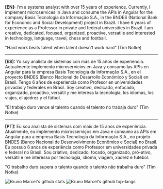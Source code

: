 <b>[EN]:</b> I'm a systems analyst with over 15 years of experience. Currently, I implement microservices in Java and consume the APIs in Angular for the company Basis Tecnologia da Informação S.A., in the BNDES (National Bank for Economic and Social Development) project in Brazil.
I have 6 years of experience as a Professor in private and federal universities in Brazil.
I am creative, dedicated, focused, organized, proactive, versatile and interested in technology, language, travel, chess and football.

"Hard work beats talent when talent doesn't work hard" (Tim Notke)

**********

<b>[ES]:</b> Yo soy analista de sistemas con más de 15 años de experiencia. Actualmente implemento microservicios en Java y consumo las APIs en Angular para la empresa Basis Tecnologia da Informação S.A., en el proyecto BNDES (Banco Nacional de Desarrollo Económico y Social) en Brasil.
Tengo 6 años de experiencia como Profesor en universidades privadas y federales en Brasil.
Soy creativo, dedicado, enfocado, organizado, proactivo, versátil y me interesa la tecnología, los idiomas, los viajes, el ajedrez y el fútbol.

"El trabajo duro vence al talento cuando el talento no trabaja duro" (Tim Notke)

**********

<b>[PT]:</b> Eu sou analista de sistemas com mais de 15 anos de experiência. Atualmente, eu implemento microsserviços em Java e consumo as APIs em Angular para a empresa Basis Tecnologia da Informação S.A., no projeto BNDES (Banco Nacional de Desenvolvimento Econômico e Social) no Brasil.
Eu possuo 6 anos de experiência como Professor em universidades privada e federal no Brasil.
Sou criativo, dedicado, focado, organizado, pró-ativo, versátil e me interesso por tecnologia, idioma, viagem, xadrez e futebol.

"O trabalho duro supera o talento quando o talento não trabalha duro" (Tim Notke)

![Bruno Marcel's github stats](https://github-readme-stats.vercel.app/api?username=bmnsouza&show_icons=true&theme=dracula)
![Bruno Marcel's github top-langs](https://github-readme-stats.vercel.app/api/top-langs/?username=bmnsouza&layout=compact&theme=dracula)
